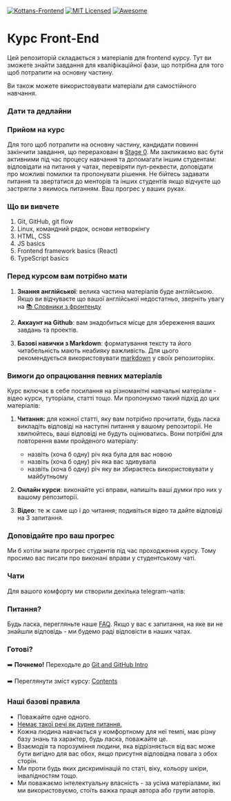 [![Kottans-Frontend][icon-kottans]][kottans-frontend]
[![MIT Licensed][icon-mit]][license]
[![Awesome][icon-awesome]][awesome]
&nbsp;&nbsp;&nbsp;&nbsp;&nbsp;&nbsp;

# Курс Front-End

Цей репозиторій складається з матеріалів для frontend курсу. Тут ви зможете
знайти завдання для кваліфікаційної фази, що потрібна для того щоб потрапити на
основну частину.

Ви також можете використовувати матеріали для самостійного навчання.

### Дати та дедлайни

<!-- TODO: Dates -->

### Прийом на курс

Для того щоб потрапити на основну частину, кандидати повинні закінчити завдання,
що перераховані в [Stage 0](contents.md). Ми закликаємо вас бути активними під час процесу
навчання та допомагати іншим студентам: відповідати на питання у чатах,
перевіряти пул-реквести, доповідати про можливі помилки та пропонувати рішення.
Не бійтесь задавати питання та звертатися до менторів та інших студентів якщо
відчуєте що застрягли з якимось питанням. Ваш прогрес у ваших руках.

### Що ви вивчете

1. Git, GitHub, git flow
1. Linux, командний рядок, основи нетворкінгу
1. HTML, CSS
1. JS basics
1. Frontend framework basics (React)
1. TypeScript basics

<!-- TODO: finish it up  -->
<!-- For more information take a look on [syllabus](syllabus.md) -->

### Перед курсом вам потрібно мати

1. __Знання англійської__: велика частина матеріалів буде англійською. Якщо ви
відчуваєте що вашої англійської недостатньо, зверніть увагу на
[📚 Словники з фронтенду][frontend-dicts]

1. __Аккаунт на Github__: вам знадобиться місце для збереження ваших завдань та
проектів.

1. __Базові навички з Markdown__: форматування тексту та його читабельність
мають неабияку важливість. Для цього рекомендується використовувати
[markdown][markdown] у своїх репозиторіях.

### Вимоги до опрацювання певних матеріалів

Курс включає в себе посилання на різноманітні навчальні матеріали - відео курси,
 туторіали, статті тощо. Ми пропонуємо такий підхід до цих матеріалів:

1. __Читання:__ для кожної статті, яку вам потрібно прочитати, будь ласка
викладіть відповіді на наступні питання у вашому репозиторії. Не хвилюйтесь,
ваші відповіді не будуть оцінюватись. Вони потрібні для повторення вами
пройденого матеріалу:
    - назвіть (хоча б одну) річ яка була для вас новою
    - назвіть (хоча б одну) річ яка вас здивувала
    - назвіть (хоча б одну) річ яку ви збираєтесь використовувати у майбутньому

1. __Онлайн курси__: виконайте усі вправи, напишіть ваші думки про них у вашому
репозиторії.

1. __Відео__: те ж саме що і до читання; подивіться відео та дайте відповіді на
3 запитання.

### Доповідайте про ваш прогрес

Ми б хотіли знати прогрес студентів під час проходження курсу. Тому просимо вас
писати про виконані вправи у студентському чаті.


### Чати

Для вашого комфорту ми створили декілька telegram-чатів:

<!-- TODO: Telegram chat links -->

### Питання?

Будь ласка, перегляньте наше [FAQ](faq.md). Якщо у вас є запитання, на яке ви не
знайшли відповідь - ми будемо раді відповісти в наших чатах.

### Готові?

➡️ __Почнемо!__ Переходьте до [Git and GitHub Intro](tasks/git-intro.md)

➡️ Переглянути зміст курсу: [Contents](contents.md)

### Наші базові правила

- Поважайте одне одного.
- [Немає такої речі як дурне питання.][wiki-stupid-question]
- Кожна людина навчається у комфортному для неї темпі, має різну базу знань та
характер, будь ласка, поважайте це.
- Взаємодія та порозуміння людини, яка відрізняється від вас може бути вигідно
для вас обох, якщо присутня відповідна повага з обох сторін.
- Ми проти будь яких дискримінацій по статі, віку, кольору шкіри, інвалідностям
тощо.
- Ми поважаємо інтелектуальну власність - за усіма матеріалами, які ми
використовуємо, стоїть важка праця автора або групи авторів.


[icon-mit]: https://img.shields.io/badge/license-MIT-blue.svg
[icon-ideas]: https://img.shields.io/badge/google--doc-ideas-ff69b4.svg
[icon-awesome]: https://cdn.rawgit.com/sindresorhus/awesome/d7305f38d29fed78fa85652e3a63e154dd8e8829/media/badge.svg

[license]: https://github.com/Kottans/web/blob/master/LICENSE.md
[awesome]: https://github.com/sindresorhus/awesome#front-end-development
[ideas]: https://docs.google.com/spreadsheets/d/1bZJhYjK3VHOS2HmQb2Fs4aHfEBt8mp1F09j9nEEDaqE/edit#gid=818017811

[frontend-dicts]: https://github.com/web-standards-ru/dictionary
[markdown]: https://help.github.com/categories/writing-on-github/
[wiki-stupid-question]: https://en.wikipedia.org/wiki/No_such_thing_as_a_stupid_question

[icon-kottans]: https://img.shields.io/badge/%3D(%5E.%5E)%3D-frontend-yellow.svg
[kottans-frontend]: https://github.com/kottans/frontend
